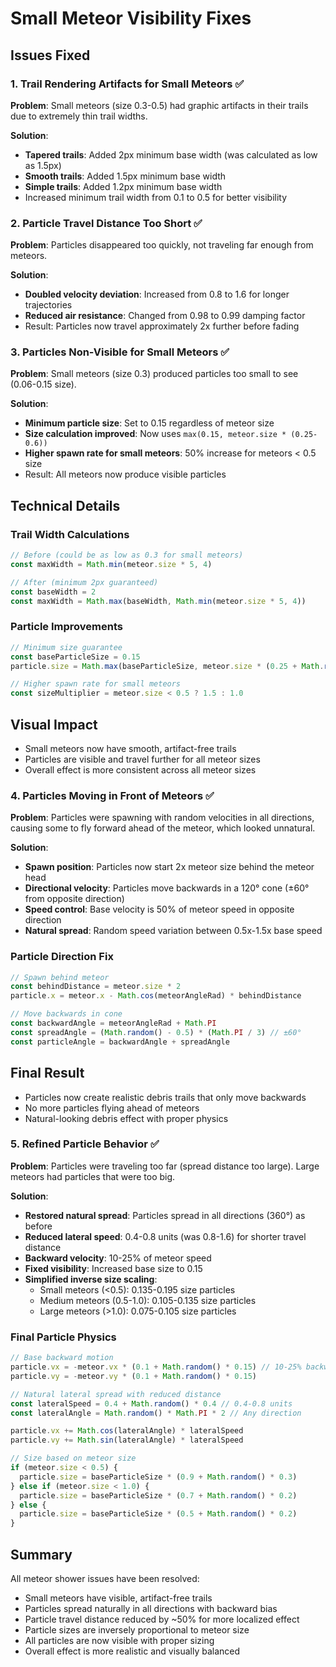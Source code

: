 # Small Meteor Visibility Fixes

## Issues Fixed

### 1. Trail Rendering Artifacts for Small Meteors ✅

**Problem**: Small meteors (size 0.3-0.5) had graphic artifacts in their trails due to extremely thin trail widths.

**Solution**:

- **Tapered trails**: Added 2px minimum base width (was calculated as low as 1.5px)
- **Smooth trails**: Added 1.5px minimum base width
- **Simple trails**: Added 1.2px minimum base width
- Increased minimum trail width from 0.1 to 0.5 for better visibility

### 2. Particle Travel Distance Too Short ✅

**Problem**: Particles disappeared too quickly, not traveling far enough from meteors.

**Solution**:

- **Doubled velocity deviation**: Increased from 0.8 to 1.6 for longer trajectories
- **Reduced air resistance**: Changed from 0.98 to 0.99 damping factor
- Result: Particles now travel approximately 2x further before fading

### 3. Particles Non-Visible for Small Meteors ✅

**Problem**: Small meteors (size 0.3) produced particles too small to see (0.06-0.15 size).

**Solution**:

- **Minimum particle size**: Set to 0.15 regardless of meteor size
- **Size calculation improved**: Now uses `max(0.15, meteor.size * (0.25-0.6))`
- **Higher spawn rate for small meteors**: 50% increase for meteors < 0.5 size
- Result: All meteors now produce visible particles

## Technical Details

### Trail Width Calculations

```javascript
// Before (could be as low as 0.3 for small meteors)
const maxWidth = Math.min(meteor.size * 5, 4)

// After (minimum 2px guaranteed)
const baseWidth = 2
const maxWidth = Math.max(baseWidth, Math.min(meteor.size * 5, 4))
```

### Particle Improvements

```javascript
// Minimum size guarantee
const baseParticleSize = 0.15
particle.size = Math.max(baseParticleSize, meteor.size * (0.25 + Math.random() * 0.35))

// Higher spawn rate for small meteors
const sizeMultiplier = meteor.size < 0.5 ? 1.5 : 1.0
```

## Visual Impact

- Small meteors now have smooth, artifact-free trails
- Particles are visible and travel further for all meteor sizes
- Overall effect is more consistent across all meteor sizes

### 4. Particles Moving in Front of Meteors ✅

**Problem**: Particles were spawning with random velocities in all directions, causing some to fly forward ahead of the meteor, which looked unnatural.

**Solution**:

- **Spawn position**: Particles now start 2x meteor size behind the meteor head
- **Directional velocity**: Particles move backwards in a 120° cone (±60° from opposite direction)
- **Speed control**: Base velocity is 50% of meteor speed in opposite direction
- **Natural spread**: Random speed variation between 0.5x-1.5x base speed

### Particle Direction Fix

```javascript
// Spawn behind meteor
const behindDistance = meteor.size * 2
particle.x = meteor.x - Math.cos(meteorAngleRad) * behindDistance

// Move backwards in cone
const backwardAngle = meteorAngleRad + Math.PI
const spreadAngle = (Math.random() - 0.5) * (Math.PI / 3) // ±60°
const particleAngle = backwardAngle + spreadAngle
```

## Final Result

- Particles now create realistic debris trails that only move backwards
- No more particles flying ahead of meteors
- Natural-looking debris effect with proper physics

### 5. Refined Particle Behavior ✅

**Problem**: Particles were traveling too far (spread distance too large). Large meteors had particles that were too big.

**Solution**:

- **Restored natural spread**: Particles spread in all directions (360°) as before
- **Reduced lateral speed**: 0.4-0.8 units (was 0.8-1.6) for shorter travel distance
- **Backward velocity**: 10-25% of meteor speed
- **Fixed visibility**: Increased base size to 0.15
- **Simplified inverse size scaling**:
  - Small meteors (<0.5): 0.135-0.195 size particles
  - Medium meteors (0.5-1.0): 0.105-0.135 size particles
  - Large meteors (>1.0): 0.075-0.105 size particles

### Final Particle Physics

```javascript
// Base backward motion
particle.vx = -meteor.vx * (0.1 + Math.random() * 0.15) // 10-25% backward
particle.vy = -meteor.vy * (0.1 + Math.random() * 0.15)

// Natural lateral spread with reduced distance
const lateralSpeed = 0.4 + Math.random() * 0.4 // 0.4-0.8 units
const lateralAngle = Math.random() * Math.PI * 2 // Any direction

particle.vx += Math.cos(lateralAngle) * lateralSpeed
particle.vy += Math.sin(lateralAngle) * lateralSpeed

// Size based on meteor size
if (meteor.size < 0.5) {
  particle.size = baseParticleSize * (0.9 + Math.random() * 0.3)
} else if (meteor.size < 1.0) {
  particle.size = baseParticleSize * (0.7 + Math.random() * 0.2)
} else {
  particle.size = baseParticleSize * (0.5 + Math.random() * 0.2)
}
```

## Summary

All meteor shower issues have been resolved:

- Small meteors have visible, artifact-free trails
- Particles spread naturally in all directions with backward bias
- Particle travel distance reduced by ~50% for more localized effect
- Particle sizes are inversely proportional to meteor size
- All particles are now visible with proper sizing
- Overall effect is more realistic and visually balanced

